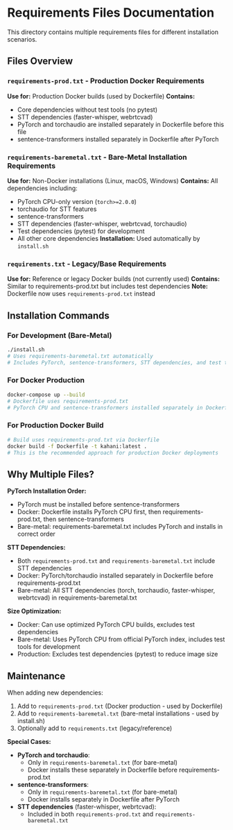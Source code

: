 # Requirements Files Documentation

This directory contains multiple requirements files for different installation scenarios.

## Files Overview

### `requirements-prod.txt` - Production Docker Requirements  
**Use for:** Production Docker builds (used by Dockerfile)
**Contains:** 
- Core dependencies without test tools (no pytest)
- STT dependencies (faster-whisper, webrtcvad)
- PyTorch and torchaudio are installed separately in Dockerfile before this file
- sentence-transformers installed separately in Dockerfile after PyTorch

### `requirements-baremetal.txt` - Bare-Metal Installation Requirements
**Use for:** Non-Docker installations (Linux, macOS, Windows)
**Contains:** All dependencies including:
- PyTorch CPU-only version (`torch>=2.0.0`)
- torchaudio for STT features
- sentence-transformers
- STT dependencies (faster-whisper, webrtcvad, torchaudio)
- Test dependencies (pytest) for development
- All other core dependencies
**Installation:** Used automatically by `install.sh`

### `requirements.txt` - Legacy/Base Requirements
**Use for:** Reference or legacy Docker builds (not currently used)
**Contains:** Similar to requirements-prod.txt but includes test dependencies
**Note:** Dockerfile now uses `requirements-prod.txt` instead

## Installation Commands

### For Development (Bare-Metal)
```bash
./install.sh
# Uses requirements-baremetal.txt automatically
# Includes PyTorch, sentence-transformers, STT dependencies, and test tools
```

### For Docker Production
```bash
docker-compose up --build
# Dockerfile uses requirements-prod.txt
# PyTorch CPU and sentence-transformers installed separately in Dockerfile
```

### For Production Docker Build
```bash
# Build uses requirements-prod.txt via Dockerfile
docker build -f Dockerfile -t kahani:latest .
# This is the recommended approach for production Docker deployments
```

## Why Multiple Files?

**PyTorch Installation Order:**
- PyTorch must be installed before sentence-transformers
- Docker: Dockerfile installs PyTorch CPU first, then requirements-prod.txt, then sentence-transformers
- Bare-metal: requirements-baremetal.txt includes PyTorch and installs in correct order

**STT Dependencies:**
- Both `requirements-prod.txt` and `requirements-baremetal.txt` include STT dependencies
- Docker: PyTorch/torchaudio installed separately in Dockerfile before requirements-prod.txt
- Bare-metal: All STT dependencies (torch, torchaudio, faster-whisper, webrtcvad) in requirements-baremetal.txt

**Size Optimization:**
- Docker: Can use optimized PyTorch CPU builds, excludes test dependencies
- Bare-metal: Uses PyTorch CPU from official PyTorch index, includes test tools for development
- Production: Excludes test dependencies (pytest) to reduce image size

## Maintenance

When adding new dependencies:
1. Add to `requirements-prod.txt` (Docker production - used by Dockerfile)
2. Add to `requirements-baremetal.txt` (bare-metal installations - used by install.sh)
3. Optionally add to `requirements.txt` (legacy/reference)

**Special Cases:**
- **PyTorch and torchaudio**: 
  - Only in `requirements-baremetal.txt` (for bare-metal)
  - Docker installs these separately in Dockerfile before requirements-prod.txt
- **sentence-transformers**: 
  - Only in `requirements-baremetal.txt` (for bare-metal)
  - Docker installs separately in Dockerfile after PyTorch
- **STT dependencies** (faster-whisper, webrtcvad):
  - Included in both `requirements-prod.txt` and `requirements-baremetal.txt`

